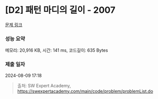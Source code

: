 # [D2] 패턴 마디의 길이 - 2007 

[문제 링크](https://swexpertacademy.com/main/code/problem/problemDetail.do?contestProbId=AV5P1kNKAl8DFAUq) 

### 성능 요약

메모리: 20,916 KB, 시간: 141 ms, 코드길이: 635 Bytes

### 제출 일자

2024-08-09 17:18



> 출처: SW Expert Academy, https://swexpertacademy.com/main/code/problem/problemList.do